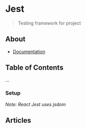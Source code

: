 # Jest
> Testing framework for project

## About

- [Documentation](https://jestjs.io/docs/getting-started)

## Table of Contents

...

### Setup

*Note: React Jest uses jsdom*

## Articles
